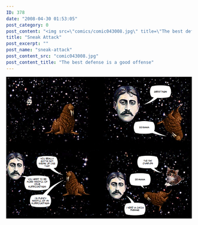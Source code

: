 ```yaml
---
ID: 378
date: "2008-04-30 01:53:05"
post_category: 0
post_content: "<img src=\"comics/comic043008.jpg\" title=\"The best defense is a good offense\" />"
title: "Sneak Attack"
post_excerpt: ""
post_name: "sneak-attack"
post_content_src: "comic043008.jpg"
post_content_title: "The best defense is a good offense"
---
```



[![The best defense is a good offense](/comics-hi-res/comic043008.jpg)](/comics-hi-res/comic043008.jpg)
